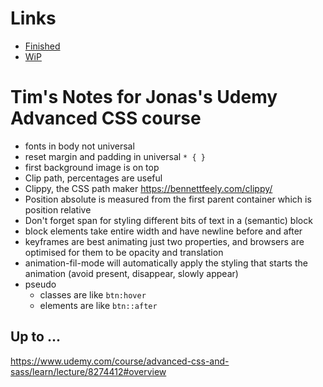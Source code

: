 # Links

- [Finished](file:///Users/timregan/src/acss/Natours/after-S05/index.html#section-tours)
- [WiP](file:///Users/timregan/src/acss/Natours/starter/index.html)

# Tim's Notes for Jonas's Udemy  Advanced CSS course

- fonts in body not universal 
- reset margin and padding in universal `* { }`
- first background image is on top
- Clip path, percentages are useful
- Clippy, the CSS path maker https://bennettfeely.com/clippy/ 
- Position absolute is measured from the first parent container which is position relative
- Don't forget span for styling different bits of text in a (semantic) block
- block elements take entire width and have newline before and after
- keyframes are best animating just two properties, and browsers are optimised for them to be opacity and translation
- animation-fil-mode will automatically apply the styling that starts the animation (avoid present, disappear, slowly appear)
- pseudo
  - classes are like `btn:hover`
  - elements are like `btn::after`


## Up to ...

https://www.udemy.com/course/advanced-css-and-sass/learn/lecture/8274412#overview